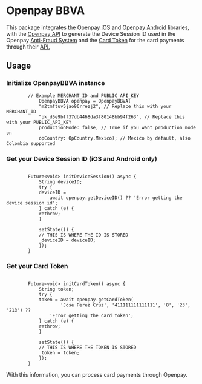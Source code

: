 # Openpay BBVA
This package integrates the [Openpay iOS](https://github.com/open-pay/openpay-swift-ios "Openpay iOS") and [Openpay Android](https://github.com/open-pay/openpay-android "Openpay Android") libraries, with the [Openpay API](https://documents.openpay.mx/docs/api/#api-endpoints "Openpay API") to generate the Device Session ID used in the Openpay [Anti-Fraud System](https://documents.openpay.mx/docs/fraud-tool.html "Anti-Fraud System") and the [Card Token](https://documents.openpay.mx/docs/api/#crear-una-tarjeta-con-token "Card Token") for the card payments through their [API.](https://documents.openpay.mx/docs/api/ "API.")

## Usage

### Initialize OpenpayBBVA instance

````    
        // Example MERCHANT_ID and PUBLIC_API_KEY
            OpenpayBBVA openpay = OpenpayBBVA(
            "m2tmftuv5jao96rrezj2", // Replace this with your MERCHANT_ID
            "pk_d5e9bff37db4468da3f80148bb94f263", // Replace this with your PUBLIC_API_KEY
            productionMode: false, // True if you want production mode on
            opCountry: OpCountry.Mexico); // Mexico by default, also Colombia supported

````

### Get your Device Session ID (iOS and Android only)

````

        Future<void> initDeviceSession() async {
            String deviceID;
            try {
            deviceID =
                await openpay.getDeviceID() ?? 'Error getting the device session id';
            } catch (e) {
            rethrow;
            }

            setState(() {
            // THIS IS WHERE THE ID IS STORED
            _deviceID = deviceID;
            });
        }

````

### Get your Card Token

````

        Future<void> initCardToken() async {
            String token;
            try {
            token = await openpay.getCardToken(
                    'Jose Perez Cruz', '411111111111111', '8', '23', '213') ??
                'Error getting the card token';
            } catch (e) {
            rethrow;
            }

            setState(() {
            // THIS IS WHERE THE TOKEN IS STORED
            _token = token;
            });
        }

````

With this information, you can process card payments through Openpay.